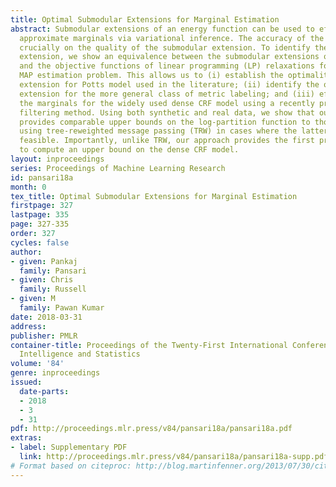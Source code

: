 ```yaml
---
title: Optimal Submodular Extensions for Marginal Estimation
abstract: Submodular extensions of an energy function can be used to efficiently compute
  approximate marginals via variational inference. The accuracy of the marginals depends
  crucially on the quality of the submodular extension. To identify the best possible
  extension, we show an equivalence between the submodular extensions of the energy
  and the objective functions of linear programming (LP) relaxations for the corresponding
  MAP estimation problem. This allows us to (i) establish the optimality of the submodular
  extension for Potts model used in the literature; (ii) identify the optimal submodular
  extension for the more general class of metric labeling; and (iii) efficiently compute
  the marginals for the widely used dense CRF model using a recently proposed Gaussian
  filtering method. Using both synthetic and real data, we show that our approach
  provides comparable upper bounds on the log-partition function to those obtained
  using tree-reweighted message passing (TRW) in cases where the latter is computationally
  feasible. Importantly, unlike TRW, our approach provides the first practical algorithm
  to compute an upper bound on the dense CRF model.
layout: inproceedings
series: Proceedings of Machine Learning Research
id: pansari18a
month: 0
tex_title: Optimal Submodular Extensions for Marginal Estimation
firstpage: 327
lastpage: 335
page: 327-335
order: 327
cycles: false
author:
- given: Pankaj
  family: Pansari
- given: Chris
  family: Russell
- given: M
  family: Pawan Kumar
date: 2018-03-31
address: 
publisher: PMLR
container-title: Proceedings of the Twenty-First International Conference on Artificial
  Intelligence and Statistics
volume: '84'
genre: inproceedings
issued:
  date-parts:
  - 2018
  - 3
  - 31
pdf: http://proceedings.mlr.press/v84/pansari18a/pansari18a.pdf
extras:
- label: Supplementary PDF
  link: http://proceedings.mlr.press/v84/pansari18a/pansari18a-supp.pdf
# Format based on citeproc: http://blog.martinfenner.org/2013/07/30/citeproc-yaml-for-bibliographies/
---
```

